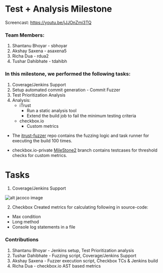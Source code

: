 # Test + Analysis Milestone

Screencast: https://youtu.be/jJJOnZmi3TQ

### Team Members:
1. Shantanu Bhoyar - sbhoyar 
2. Akshay Saxena - asaxena5
3. Richa Dua - rdua2
4. Tushar Dahibhate - tdahibh

### In this milestone, we performed the following tasks:
1. Coverage/Jenkins Support
2. Setup automated commit generation - Commit Fuzzer
3. Test Prioritization Analysis
4. Analysis:
    - iTrust
        - Run a static analysis tool
        - Extend the build job to fail the minimum testing criteria
    - checkbox.io
        - Custom metrics

* The [itrust-fuzzer](https://github.ncsu.edu/asaxena5/itrust-fuzzer) repo contains the fuzzing logic and task runner for executing the build 100 times.

* checkbox.io-private [MileStone2](https://github.ncsu.edu/asaxena5/itrust-fuzzer) branch contains testcases for threshold checks for custom metrics.

# Tasks
1. Coverage/Jenkins Support

![alt jacoco image](https://github.ncsu.edu/asaxena5/Devops-Project1/blob/ta_milestone/imgs/jacoco.jpeg)


2. Checkbox
Created metrics for calculating following in source-code:
- Max condition
- Long method
- Console log statements in a file


### Contributions
1. Shantanu Bhoyar - Jenkins setup, Test Prioritization analysis
2. Tushar Dahibhate - Fuzzing script, Coverage/Jenkins Support
3. Akshay Saxena - Fuzzer execution script, Checkbox TCs & Jenkins build
4. Richa Dua - checkbox.io AST based metrics
